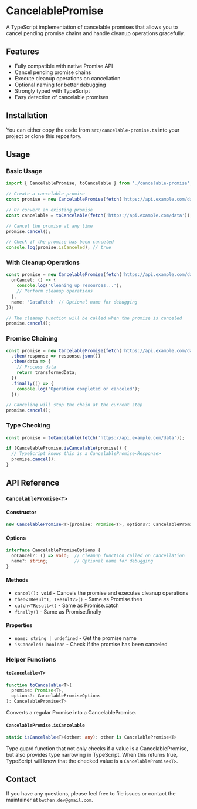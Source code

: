 # CancelablePromise

A TypeScript implementation of cancelable promises that allows you to cancel pending promise chains and handle cleanup operations gracefully.

## Features

- Fully compatible with native Promise API
- Cancel pending promise chains
- Execute cleanup operations on cancellation
- Optional naming for better debugging
- Strongly typed with TypeScript
- Easy detection of cancelable promises

## Installation

You can either copy the code from `src/cancelable-promise.ts` into your project or clone this repository.

## Usage

### Basic Usage

```typescript
import { CancelablePromise, toCancelable } from './cancelable-promise';

// Create a cancelable promise
const promise = new CancelablePromise(fetch('https://api.example.com/data'));

// Or convert an existing promise
const cancelable = toCancelable(fetch('https://api.example.com/data'));

// Cancel the promise at any time
promise.cancel();

// Check if the promise has been canceled
console.log(promise.isCanceled); // true
```

### With Cleanup Operations

```typescript
const promise = new CancelablePromise(fetch('https://api.example.com/data'), {
  onCancel: () => {
    console.log('Cleaning up resources...');
    // Perform cleanup operations
  },
  name: 'DataFetch' // Optional name for debugging
});

// The cleanup function will be called when the promise is canceled
promise.cancel();
```

### Promise Chaining

```typescript
const promise = new CancelablePromise(fetch('https://api.example.com/data'))
  .then(response => response.json())
  .then(data => {
    // Process data
    return transformedData;
  })
  .finally(() => {
    console.log('Operation completed or canceled');
  });

// Canceling will stop the chain at the current step
promise.cancel();
```

### Type Checking

```typescript
const promise = toCancelable(fetch('https://api.example.com/data'));

if (CancelablePromise.isCancelable(promise)) {
  // TypeScript knows this is a CancelablePromise<Response>
  promise.cancel();
}
```

## API Reference

### `CancelablePromise<T>`

#### Constructor

```typescript
new CancelablePromise<T>(promise: Promise<T>, options?: CancelablePromiseOptions)
```

#### Options

```typescript
interface CancelablePromiseOptions {
  onCancel?: () => void;  // Cleanup function called on cancellation
  name?: string;          // Optional name for debugging
}
```

#### Methods

- `cancel(): void` - Cancels the promise and executes cleanup operations
- `then<TResult1, TResult2>()` - Same as Promise.then
- `catch<TResult>()` - Same as Promise.catch
- `finally()` - Same as Promise.finally

#### Properties

- `name: string | undefined` - Get the promise name
- `isCanceled: boolean` - Check if the promise has been canceled

### Helper Functions

#### `toCancelable<T>`

```typescript
function toCancelable<T>(
  promise: Promise<T>, 
  options?: CancelablePromiseOptions
): CancelablePromise<T>
```

Converts a regular Promise into a CancelablePromise.

#### `CancelablePromise.isCancelable`

```typescript
static isCancelable<T>(other: any): other is CancelablePromise<T>
```

Type guard function that not only checks if a value is a CancelablePromise, but also provides type narrowing in TypeScript. When this returns true, TypeScript will know that the checked value is a `CancelablePromise<T>`.

## Contact

If you have any questions, please feel free to file issues or contact the maintainer at `bwchen.dev@gmail.com`.
